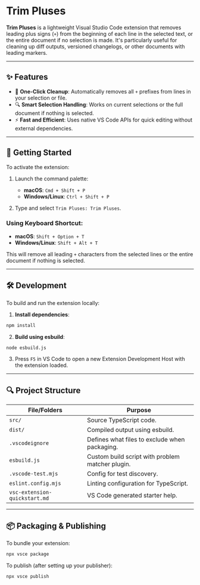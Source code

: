 # Trim Pluses

**Trim Pluses** is a lightweight Visual Studio Code extension that removes leading plus signs (`+`) from the beginning of each line in the selected text, or the entire document if no selection is made. It's particularly useful for cleaning up diff outputs, versioned changelogs, or other documents with leading markers.

---

## ✨ Features

- 🧹 **One-Click Cleanup**: Automatically removes all `+` prefixes from lines in your selection or file.
- 🔍 **Smart Selection Handling**: Works on current selections or the full document if nothing is selected.
- ⚡ **Fast and Efficient**: Uses native VS Code APIs for quick editing without external dependencies.

---

## 🚀 Getting Started

To activate the extension:

1. Launch the command palette:

   - **macOS**: `Cmd + Shift + P`
   - **Windows/Linux**: `Ctrl + Shift + P`

2. Type and select `Trim Pluses: Trim Pluses`.

### Using Keyboard Shortcut:

- **macOS**: `Shift + Option + T`
- **Windows/Linux**: `Shift + Alt + T`

This will remove all leading `+` characters from the selected lines or the entire document if nothing is selected.

---

## 🛠️ Development

To build and run the extension locally:

1. **Install dependencies**:

```bash
npm install
```

2. **Build using esbuild**:

```bash
node esbuild.js
```

3. Press `F5` in VS Code to open a new Extension Development Host with the extension loaded.

---

## 🔍 Project Structure

| File/Folders                  | Purpose                                          |
| ----------------------------- | ------------------------------------------------ |
| `src/`                        | Source TypeScript code.                          |
| `dist/`                       | Compiled output using esbuild.                   |
| `.vscodeignore`               | Defines what files to exclude when packaging.    |
| `esbuild.js`                  | Custom build script with problem matcher plugin. |
| `.vscode-test.mjs`            | Config for test discovery.                       |
| `eslint.config.mjs`           | Linting configuration for TypeScript.            |
| `vsc-extension-quickstart.md` | VS Code generated starter help.                  |

---

## 📦 Packaging & Publishing

To bundle your extension:

```bash
npx vsce package
```

To publish (after setting up your publisher):

```bash
npx vsce publish
```

